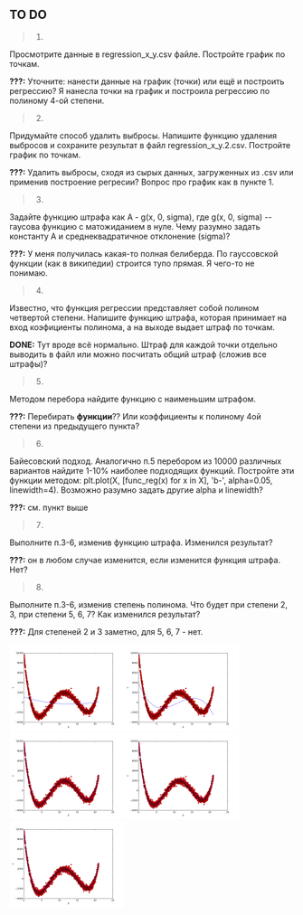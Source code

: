 ## TO DO
> 1.
Просмотрите данные в regression_x_y.csv файле. Постройте график по точкам.

**???:** Уточните: нанести данные на график (точки) или ещё и построить регрессию? Я нанесла точки на график и построила регрессию по полиному 4-ой степени.

> 2.
Придумайте способ удалить выбросы. Напишите функцию удаления выбросов и
сохраните результат в файл regression_x_y.2.csv. Постройте график по точкам.

**???:** Удалить выбросы, сходя из сырых данных, загруженных из .csv или применив построение регресии? Вопрос про график как в пункте 1.

> 3.
Задайте функцию штрафа как A - g(x, 0, sigma), где g(x, 0, sigma) -- гаусова
функцию с матожиданием в нуле. Чему разумно задать константу A и
среднеквадратичное отклонение (sigma)?

**???:** У меня получилась какая-то полная белиберда. По гауссовской функции (как в википедии) строится тупо прямая. Я чего-то не понимаю.

> 4.
Известно, что функция регрессии представляет собой полином четвертой степени.
Напишите функцию штрафа, которая принимает на вход коэфициенты полинома, а на
выходе выдает штраф по точкам.

**DONE:** Тут вроде всё нормально. Штраф для каждой точки отдельно выводить в файл или можно посчитать общий штраф (сложив все штрафы)?

> 5.
Методом перебора найдите функцию с наименьшим штрафом.

**???:** Перебирать __функции__?? Или коэффициенты к полиному 4ой степени из предыдущего пункта?

> 6.
Байесовский подход. Аналогично п.5 перебором из 10000 различных вариантов
найдите 1-10% наиболее подходящих функций. Постройте эти функции методом:
plt.plot(X, [func_reg(x) for x in X], 'b-', alpha=0.05, linewidth=4). Возможно
разумно задать другие alpha и linewidth?

**???:**  см. пункт выше

> 7.
Выполните п.3-6, изменив функцию штрафа. Изменился результат?

**???:** он в любом случае изменится, если изменится функция штрафа. Нет?

> 8.
Выполните п.3-6, изменив степень полинома. Что будет при степени 2, 3, при степени
5, 6, 7? Как изменился результат?

**???:** Для степеней 2 и 3 заметно, для 5, 6, 7 - нет.

<img src="images/poly_degree_2.png" alt="degree 2" width="203" height="153"><img src="images/poly_degree_3.png" alt="degree 3" width="203" height="153">
<img src="images/poly_degree_5.png" alt="degree 5" width="203" height="153"><img src="images/poly_degree_6.png" alt="degree 6" width="203" height="153"><img src="images/poly_degree_7.png" alt="degree 7" width="203" height="153">
